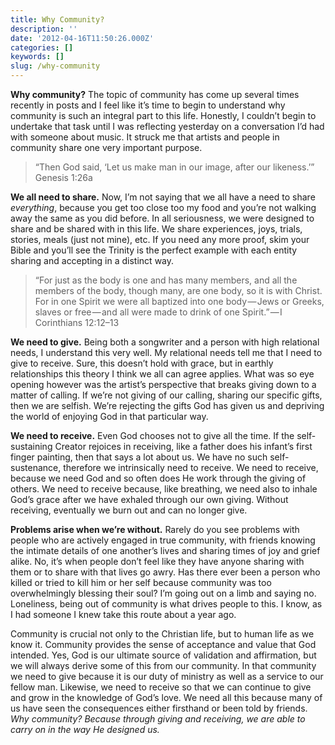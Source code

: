```yaml
---
title: Why Community?
description: ''
date: '2012-04-16T11:50:26.000Z'
categories: []
keywords: []
slug: /why-community
---
```


**Why community?** The topic of community has come up several times recently in posts and I feel like it’s time to begin to understand why community is such an integral part to this life. Honestly, I couldn’t begin to undertake that task until I was reflecting yesterday on a conversation I’d had with someone about music. It struck me that artists and people in community share one very important purpose.

> “Then God said, ‘Let us make man in our image, after our likeness.’” Genesis 1:26a

**We all need to share.** Now, I’m not saying that we all have a need to share _everything_, because you get too close too my food and you’re not walking away the same as you did before. In all seriousness, we were designed to share and be shared with in this life. We share experiences, joys, trials, stories, meals (just not mine), etc. If you need any more proof, skim your Bible and you’ll see the Trinity is the perfect example with each entity sharing and accepting in a distinct way.

> “For just as the body is one and has many members, and all the members of the body, though many, are one body, so it is with Christ. For in one Spirit we were all baptized into one body — Jews or Greeks, slaves or free — and all were made to drink of one Spirit.” — I Corinthians 12:12–13

**We need to give.** Being both a songwriter and a person with high relational needs, I understand this very well. My relational needs tell me that I need to give to receive. Sure, this doesn’t hold with grace, but in earthly relationships this theory I think we all can agree applies. What was so eye opening however was the artist’s perspective that breaks giving down to a matter of calling. If we’re not giving of our calling, sharing our specific gifts, then we are selfish. We’re rejecting the gifts God has given us and depriving the world of enjoying God in that particular way.

**We need to receive.** Even God chooses not to give all the time. If the self-sustaining Creator rejoices in receiving, like a father does his infant’s first finger painting, then that says a lot about us. We have no such self-sustenance, therefore we intrinsically need to receive. We need to receive, because we need God and so often does He work through the giving of others. We need to receive because, like breathing, we need also to inhale God’s grace after we have exhaled through our own giving. Without receiving, eventually we burn out and can no longer give.

**Problems arise when we’re without.** Rarely do you see problems with people who are actively engaged in true community, with friends knowing the intimate details of one another’s lives and sharing times of joy and grief alike. No, it’s when people don’t feel like they have anyone sharing with them or to share with that lives go awry. Has there ever been a person who killed or tried to kill him or her self because community was too overwhelmingly blessing their soul? I’m going out on a limb and saying no. Loneliness, being out of community is what drives people to this. I know, as I had someone I knew take this route about a year ago.

Community is crucial not only to the Christian life, but to human life as we know it. Community provides the sense of acceptance and value that God intended. Yes, God is our ultimate source of validation and affirmation, but we will always derive some of this from our community. In that community we need to give because it is our duty of ministry as well as a service to our fellow man. Likewise, we need to receive so that we can continue to give and grow in the knowledge of God’s love. We need all this because many of us have seen the consequences either firsthand or been told by friends. _Why community? Because through giving and receiving, we are able to carry on in the way He designed us._